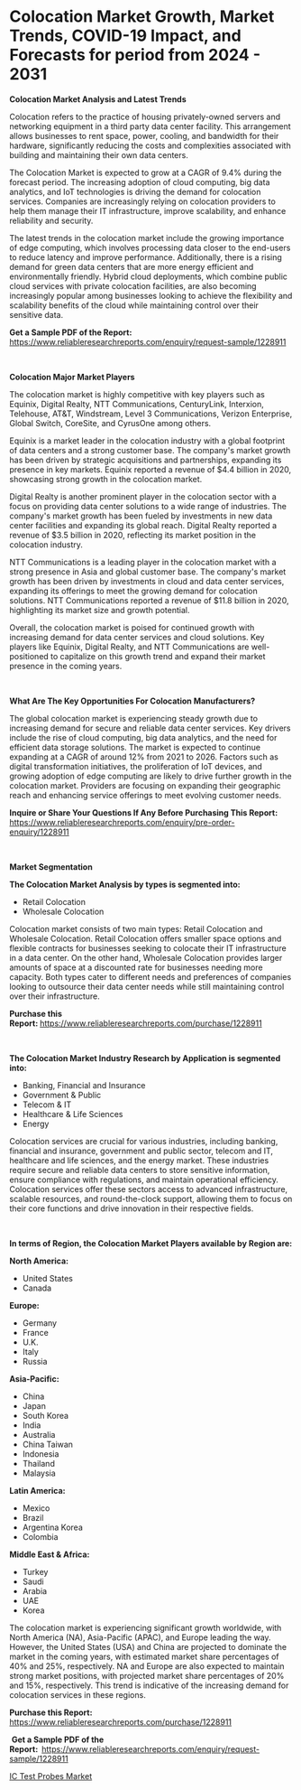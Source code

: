 <p><h1>Colocation Market Growth, Market Trends, COVID-19 Impact, and Forecasts for period from 2024 - 2031</h1></p><p><strong>Colocation Market Analysis and Latest Trends</strong></p>
<p><p>Colocation refers to the practice of housing privately-owned servers and networking equipment in a third party data center facility. This arrangement allows businesses to rent space, power, cooling, and bandwidth for their hardware, significantly reducing the costs and complexities associated with building and maintaining their own data centers.</p><p>The Colocation Market is expected to grow at a CAGR of 9.4% during the forecast period. The increasing adoption of cloud computing, big data analytics, and IoT technologies is driving the demand for colocation services. Companies are increasingly relying on colocation providers to help them manage their IT infrastructure, improve scalability, and enhance reliability and security.</p><p>The latest trends in the colocation market include the growing importance of edge computing, which involves processing data closer to the end-users to reduce latency and improve performance. Additionally, there is a rising demand for green data centers that are more energy efficient and environmentally friendly. Hybrid cloud deployments, which combine public cloud services with private colocation facilities, are also becoming increasingly popular among businesses looking to achieve the flexibility and scalability benefits of the cloud while maintaining control over their sensitive data.</p></p>
<p><strong>Get a Sample PDF of the Report:&nbsp;</strong> <a href="https://www.reliableresearchreports.com/enquiry/request-sample/1228911">https://www.reliableresearchreports.com/enquiry/request-sample/1228911</a></p>
<p>&nbsp;</p>
<p><strong>Colocation Major Market Players</strong></p>
<p><p>The colocation market is highly competitive with key players such as Equinix, Digital Realty, NTT Communications, CenturyLink, Interxion, Telehouse, AT&T, Windstream, Level 3 Communications, Verizon Enterprise, Global Switch, CoreSite, and CyrusOne among others. </p><p>Equinix is a market leader in the colocation industry with a global footprint of data centers and a strong customer base. The company's market growth has been driven by strategic acquisitions and partnerships, expanding its presence in key markets. Equinix reported a revenue of $4.4 billion in 2020, showcasing strong growth in the colocation market.</p><p>Digital Realty is another prominent player in the colocation sector with a focus on providing data center solutions to a wide range of industries. The company's market growth has been fueled by investments in new data center facilities and expanding its global reach. Digital Realty reported a revenue of $3.5 billion in 2020, reflecting its market position in the colocation industry.</p><p>NTT Communications is a leading player in the colocation market with a strong presence in Asia and global customer base. The company's market growth has been driven by investments in cloud and data center services, expanding its offerings to meet the growing demand for colocation solutions. NTT Communications reported a revenue of $11.8 billion in 2020, highlighting its market size and growth potential.</p><p>Overall, the colocation market is poised for continued growth with increasing demand for data center services and cloud solutions. Key players like Equinix, Digital Realty, and NTT Communications are well-positioned to capitalize on this growth trend and expand their market presence in the coming years.</p></p>
<p>&nbsp;</p>
<p><strong>What Are The Key Opportunities For Colocation Manufacturers?</strong></p>
<p><p>The global colocation market is experiencing steady growth due to increasing demand for secure and reliable data center services. Key drivers include the rise of cloud computing, big data analytics, and the need for efficient data storage solutions. The market is expected to continue expanding at a CAGR of around 12% from 2021 to 2026. Factors such as digital transformation initiatives, the proliferation of IoT devices, and growing adoption of edge computing are likely to drive further growth in the colocation market. Providers are focusing on expanding their geographic reach and enhancing service offerings to meet evolving customer needs.</p></p>
<p><strong>Inquire or Share Your Questions If Any Before Purchasing This Report:</strong> <a href="https://www.reliableresearchreports.com/enquiry/pre-order-enquiry/1228911">https://www.reliableresearchreports.com/enquiry/pre-order-enquiry/1228911</a></p>
<p>&nbsp;</p>
<p><strong>Market Segmentation</strong></p>
<p><strong>The Colocation Market Analysis by types is segmented into:</strong></p>
<p><ul><li>Retail Colocation</li><li>Wholesale Colocation</li></ul></p>
<p><p>Colocation market consists of two main types: Retail Colocation and Wholesale Colocation. Retail Colocation offers smaller space options and flexible contracts for businesses seeking to colocate their IT infrastructure in a data center. On the other hand, Wholesale Colocation provides larger amounts of space at a discounted rate for businesses needing more capacity. Both types cater to different needs and preferences of companies looking to outsource their data center needs while still maintaining control over their infrastructure.</p></p>
<p><strong>Purchase this Report:&nbsp;</strong><a href="https://www.reliableresearchreports.com/purchase/1228911">https://www.reliableresearchreports.com/purchase/1228911</a></p>
<p>&nbsp;</p>
<p><strong>The Colocation Market Industry Research by Application is segmented into:</strong></p>
<p><ul><li>Banking, Financial and Insurance</li><li>Government & Public</li><li>Telecom & IT</li><li>Healthcare & Life Sciences</li><li>Energy</li></ul></p>
<p><p>Colocation services are crucial for various industries, including banking, financial and insurance, government and public sector, telecom and IT, healthcare and life sciences, and the energy market. These industries require secure and reliable data centers to store sensitive information, ensure compliance with regulations, and maintain operational efficiency. Colocation services offer these sectors access to advanced infrastructure, scalable resources, and round-the-clock support, allowing them to focus on their core functions and drive innovation in their respective fields.</p></p>
<p>&nbsp;</p>
<p><strong>In terms of Region, the Colocation Market Players available by Region are:</strong></p>
<p>
    <p> <strong> North America: </strong>
        <ul>
            <li>United States</li>
            <li>Canada</li>
        </ul>
        </p> 
    <p> <strong> Europe: </strong>
        <ul>
            <li>Germany</li>
            <li>France</li>
            <li>U.K.</li>
            <li>Italy</li>
            <li>Russia</li>
        </ul>
        </p> 
    <p> <strong> Asia-Pacific: </strong>
        <ul>
            <li>China</li>
            <li>Japan</li>
            <li>South Korea</li>
            <li>India</li>
            <li>Australia</li>
            <li>China Taiwan</li>
            <li>Indonesia</li>
            <li>Thailand</li>
            <li>Malaysia</li>
        </ul>
        </p> 
    <p> <strong> Latin America: </strong>
        <ul>
            <li>Mexico</li>
            <li>Brazil</li>
            <li>Argentina Korea</li>
            <li>Colombia</li>
        </ul>
        </p> 
    <p> <strong> Middle East & Africa: </strong>
        <ul>
            <li>Turkey</li>
            <li>Saudi</li>
            <li>Arabia</li>
            <li>UAE</li>
            <li>Korea</li>
        </ul>
    </p>
    </p>
<p><p>The colocation market is experiencing significant growth worldwide, with North America (NA), Asia-Pacific (APAC), and Europe leading the way. However, the United States (USA) and China are projected to dominate the market in the coming years, with estimated market share percentages of 40% and 25%, respectively. NA and Europe are also expected to maintain strong market positions, with projected market share percentages of 20% and 15%, respectively. This trend is indicative of the increasing demand for colocation services in these regions.</p></p>
<p><strong>Purchase this Report: </strong><a href="https://www.reliableresearchreports.com/purchase/1228911">https://www.reliableresearchreports.com/purchase/1228911</a></p>
<p>&nbsp;<strong>Get a Sample PDF of the Report:&nbsp;&nbsp;</strong><a href="https://www.reliableresearchreports.com/enquiry/request-sample/1228911">https://www.reliableresearchreports.com/enquiry/request-sample/1228911</a></p>
<p><strong></strong></p>
<p><p><a href="https://github.com/GroverBarry/Market-Research-Report-List-4/blob/main/ic-test-probes-market.md">IC Test Probes Market</a></p></p>